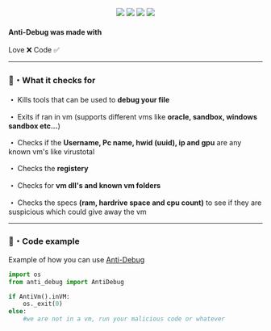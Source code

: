 <p align="center">
  <img src="https://img.shields.io/github/languages/top/Rdimo/Anti-Debug?style=flat-square" </a>
  <img src="https://img.shields.io/github/last-commit/Rdimo/Anti-Debug?style=flat-square" </a>
  <img src="https://img.shields.io/github/stars/Rdimo/Anti-Debug?color=%2300ff99&label=Stars&style=flat-square" </a>
  <img src="https://img.shields.io/github/forks/Rdimo/Anti-Debug?color=%2300ff99&label=Forks&style=flat-square" </a>
</p>

#### Anti-Debug was made with
Love ❌ Code ✅

---

### 🎉・What it checks for
**・** Kills tools that can be used to **debug your file**

**・** Exits if ran in vm (supports different vms like **oracle, sandbox, windows sandbox etc...**)

**・** Checks if the **Username, Pc name, hwid (uuid), ip and gpu** are any known vm's like virustotal

**・** Checks the **registery**

**・** Checks for **vm dll's and known vm folders**

**・** Checks the specs **(ram, hardrive space and cpu count)** to see if they are suspicious which could give away the vm

---

### 🎈・Code example
Example of how you can use [Anti-Debug](https://github.com/Rdimo/Anti-Debug#code-example)
```py
import os
from anti_debug import AntiDebug

if AntiVm().inVM:
    os._exit(0)
else:
    #we are not in a vm, run your malicious code or whatever
```

